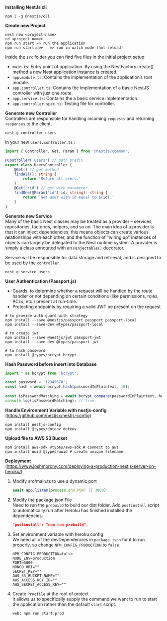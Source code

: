 **Installing NestJs cli**
```
npm i -g @nestjs/cli
```

**Create new Project**
```
nest new <project-name>
cd <project-name>
npm run start => run the application
npm run start:dev   => run in watch mode (hot reload)
```

Inside the `src` folder you can find five files in the initial project setup:
- `main.ts`: Entry point of application. By using the NestFactory.create() method a new Nest application instance is created.
- `app.module.ts`: Contains the implementation of the application’s root module.
- `app.controller.ts`: Contains the implementation of a basic NestJS controller with just one route.
- `app.service.ts`: Contains the a basic service implementation.
- `app.controller.spec.ts`: Testing file for controller.


**Generate new Controller**  
Controllers are responsible for handling incoming `requests` and returning `responses` to the client.
```
nest g controller users
```
In your new `users.controller.ts` :
```ts
import { Controller, Get, Param } from '@nestjs/common';

@Controller('users') // path prefix
export class UsersController {
    @Get() // get method
    findAll(): string {
        return 'Return all users.'
    }
    @Get(':id') // get with parameter
    findOne(@Param('id') id: string): string {
        return `Get user with id equal to ${id}.`
    }
}
```

**Generate new Service**  
Many of the basic Nest classes may be treated as a provider – services, repositories, factories, helpers, and so on. The main idea of a provider is that it can inject dependencies; this means objects can create various relationships with each other, and the function of "wiring up" instances of objects can largely be delegated to the Nest runtime system. A provider is simply a class annotated with an `@Injectable()` decorator.  

Service will be responsible for data storage and retrieval, and is designed to be used by the `controller`.
```
nest g service users
```

**User Authentication (Passport.js)**  
- Guards: to determine whether a request will be handled by the route handler or not depending on certain conditions (like permissions, roles, ACLs, etc.) present at run-time.  
- Protecting endpoints by requiring a valid JWT be present on the request

```
# to provide auth guard with strategy
npm install --save @nestjs/passport passport passport-local
npm install --save-dev @types/passport-local

# to create jwt
npm install --save @nestjs/jwt passport-jwt
npm install --save-dev @types/passport-jwt

# to hash password
npm install @types/bcrypt bcrypt
```

**Hash Password before insert into Database**  
```js
import * as bcrypt from 'bcrypt';

const password = '12345678';
const hash = await bcrypt.hash(passwordInPlaintext, 10);
 
const isPasswordMatching = await bcrypt.compare(passwordInPlaintext, hashedPassword);
console.log(isPasswordMatching); // true
```

**Handle Environment Variable with nestjs-config**  
(https://github.com/nestjsx/nestjs-config)
```
npm install nestjs-config
npm install @types/dotenv dotenv
```


**Upload file to AWS S3 Bucket**  
```
npm install aws-sdk @types/aws-sdk # connect to aws
npm install uuid @types/uuid # create unique filename
```

**Deployment**  
(https://www.joshmorony.com/deploying-a-production-nestjs-server-on-heroku/)
1. Modify src/main.ts to use a dynamic port
    ```js
    await app.listen(process.env.PORT || 3000);
    ```

1. Modify the package.json File  
    Need to run the `prebuild` to build our dist folder. Add `postinstall` script to automatically run after Heroku has finished installed the dependencies.
    ```json
    "postinstall": "npm run prebuild",
    ```

1. Set environment variable with heroku config  
    We need all of the devDependencies in `package.json` for it to run properly, so change `NPM_CONFIG_PRODUCTION` to `false`
    ```
    NPM_CONFIG_PRODUCTION=false
    NODE_ENV=production
    PORT=5000
    MONGO_URI=""
    SECRET_KEY=""
    AWS_S3_BUCKET_NAME=""
    AWS_ACCESS_KEY_ID=""
    AWS_SECRET_ACCESS_KEY=""
    ```

1. Create `Procfile` at the root of project  
    It allows us to specifically supply the command we want to run to start the application rather than the default `start` script.
    ```
    web: npm run start:prod
    ```